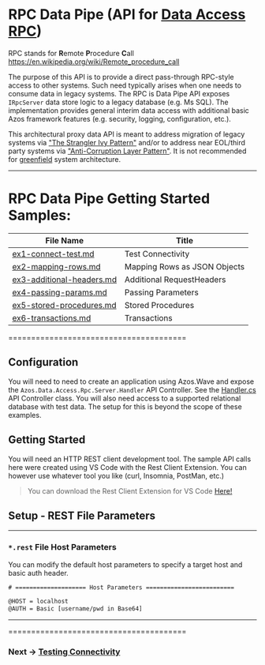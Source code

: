 # RPC Data Pipe (API for [Data Access RPC](https://github.com/azist/azos/blob/master/src/Azos/Data/Access/Rpc/readme.md))

RPC stands for **R**emote **P**rocedure **C**all
https://en.wikipedia.org/wiki/Remote_procedure_call

The purpose of this API is to provide a direct pass-through RPC-style access to other systems. Such need typically arises when one needs to consume data in legacy systems. The RPC is Data Pipe API exposes `IRpcServer` data store logic to a legacy database (e.g. Ms SQL). The implementation provides general interim data access with additional basic Azos framework features (e.g. security, logging, configuration, etc.). 

This architectural proxy data API is meant to address migration of legacy systems via ["The Strangler Ivy Pattern"](https://docs.microsoft.com/en-us/azure/architecture/patterns/strangler-fig) and/or to address near EOL/third party systems via ["Anti-Corruption Layer Pattern"](https://docs.microsoft.com/en-us/azure/architecture/patterns/anti-corruption-layer). It is not recommended for [greenfield](https://en.wikipedia.org/wiki/Greenfield_project) system architecture.   

---


# RPC Data Pipe Getting Started Samples:

| File Name | Title |
|---|---|
|[ex1-connect-test.md](ex1-connect-test.md)| Test Connectivity |
|[ex2-mapping-rows.md](ex2-mapping-rows.md)| Mapping Rows as JSON Objects |
|[ex3-additional-headers.md](ex3-additional-headers.md)| Additional RequestHeaders |
|[ex4-passing-params.md](ex4-passing-params.md)| Passing Parameters |
|[ex5-stored-procedures.md](ex5-stored-procedures.md)| Stored Procedures |
|[ex6-transactions.md](ex6-transactions.md)| Transactions |

=======================================

## Configuration

You will need to need to create an application using Azos.Wave and expose the `Azos.Data.Access.Rpc.Server.Handler` API Controller.
See the [Handler.cs](https://github.com/azist/azos/blob/master/src/Azos.Wave/Data/Rpc/Handler.cs) API Controller class. You will also
need access to a supported relational database with test data. The setup for this is beyond the scope of these examples.


## Getting Started

You will need an HTTP REST client development tool. The sample API calls here were created using VS Code with 
the Rest Client Extension. You can however use whatever tool you like (curl, Insomnia, PostMan, etc.)

> You can download the Rest Client Extension for VS Code [Here!](https://marketplace.visualstudio.com/items?itemName=humao.rest-client)

## Setup - REST File Parameters

---

### `*.rest` File Host Parameters

You can modify the default host parameters to specify a target host and basic auth header.

```rest
# ==================== Host Parameters =========================

@HOST = localhost 
@AUTH = Basic [username/pwd in Base64]

```

---

=======================================

 ### Next -> [Testing Connectivity](ex1-connect-test.md)